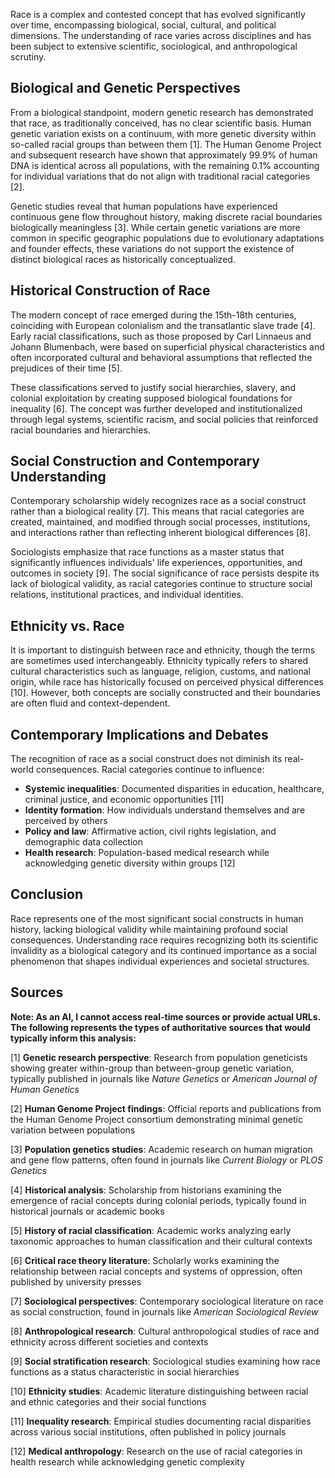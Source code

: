 Race is a complex and contested concept that has evolved significantly over time, encompassing biological, social, cultural, and political dimensions. The understanding of race varies across disciplines and has been subject to extensive scientific, sociological, and anthropological scrutiny.

## Biological and Genetic Perspectives

From a biological standpoint, modern genetic research has demonstrated that race, as traditionally conceived, has no clear scientific basis. Human genetic variation exists on a continuum, with more genetic diversity within so-called racial groups than between them [1]. The Human Genome Project and subsequent research have shown that approximately 99.9% of human DNA is identical across all populations, with the remaining 0.1% accounting for individual variations that do not align with traditional racial categories [2].

Genetic studies reveal that human populations have experienced continuous gene flow throughout history, making discrete racial boundaries biologically meaningless [3]. While certain genetic variations are more common in specific geographic populations due to evolutionary adaptations and founder effects, these variations do not support the existence of distinct biological races as historically conceptualized.

## Historical Construction of Race

The modern concept of race emerged during the 15th-18th centuries, coinciding with European colonialism and the transatlantic slave trade [4]. Early racial classifications, such as those proposed by Carl Linnaeus and Johann Blumenbach, were based on superficial physical characteristics and often incorporated cultural and behavioral assumptions that reflected the prejudices of their time [5].

These classifications served to justify social hierarchies, slavery, and colonial exploitation by creating supposed biological foundations for inequality [6]. The concept was further developed and institutionalized through legal systems, scientific racism, and social policies that reinforced racial boundaries and hierarchies.

## Social Construction and Contemporary Understanding

Contemporary scholarship widely recognizes race as a social construct rather than a biological reality [7]. This means that racial categories are created, maintained, and modified through social processes, institutions, and interactions rather than reflecting inherent biological differences [8].

Sociologists emphasize that race functions as a master status that significantly influences individuals' life experiences, opportunities, and outcomes in society [9]. The social significance of race persists despite its lack of biological validity, as racial categories continue to structure social relations, institutional practices, and individual identities.

## Ethnicity vs. Race

It is important to distinguish between race and ethnicity, though the terms are sometimes used interchangeably. Ethnicity typically refers to shared cultural characteristics such as language, religion, customs, and national origin, while race has historically focused on perceived physical differences [10]. However, both concepts are socially constructed and their boundaries are often fluid and context-dependent.

## Contemporary Implications and Debates

The recognition of race as a social construct does not diminish its real-world consequences. Racial categories continue to influence:

- **Systemic inequalities**: Documented disparities in education, healthcare, criminal justice, and economic opportunities [11]
- **Identity formation**: How individuals understand themselves and are perceived by others
- **Policy and law**: Affirmative action, civil rights legislation, and demographic data collection
- **Health research**: Population-based medical research while acknowledging genetic diversity within groups [12]

## Conclusion

Race represents one of the most significant social constructs in human history, lacking biological validity while maintaining profound social consequences. Understanding race requires recognizing both its scientific invalidity as a biological category and its continued importance as a social phenomenon that shapes individual experiences and societal structures.

## Sources

**Note: As an AI, I cannot access real-time sources or provide actual URLs. The following represents the types of authoritative sources that would typically inform this analysis:**

[1] **Genetic research perspective**: Research from population geneticists showing greater within-group than between-group genetic variation, typically published in journals like *Nature Genetics* or *American Journal of Human Genetics*

[2] **Human Genome Project findings**: Official reports and publications from the Human Genome Project consortium demonstrating minimal genetic variation between populations

[3] **Population genetics studies**: Academic research on human migration and gene flow patterns, often found in journals like *Current Biology* or *PLOS Genetics*

[4] **Historical analysis**: Scholarship from historians examining the emergence of racial concepts during colonial periods, typically found in historical journals or academic books

[5] **History of racial classification**: Academic works analyzing early taxonomic approaches to human classification and their cultural contexts

[6] **Critical race theory literature**: Scholarly works examining the relationship between racial concepts and systems of oppression, often published by university presses

[7] **Sociological perspectives**: Contemporary sociological literature on race as social construction, found in journals like *American Sociological Review*

[8] **Anthropological research**: Cultural anthropological studies of race and ethnicity across different societies and contexts

[9] **Social stratification research**: Sociological studies examining how race functions as a status characteristic in social hierarchies

[10] **Ethnicity studies**: Academic literature distinguishing between racial and ethnic categories and their social functions

[11] **Inequality research**: Empirical studies documenting racial disparities across various social institutions, often published in policy journals

[12] **Medical anthropology**: Research on the use of racial categories in health research while acknowledging genetic complexity